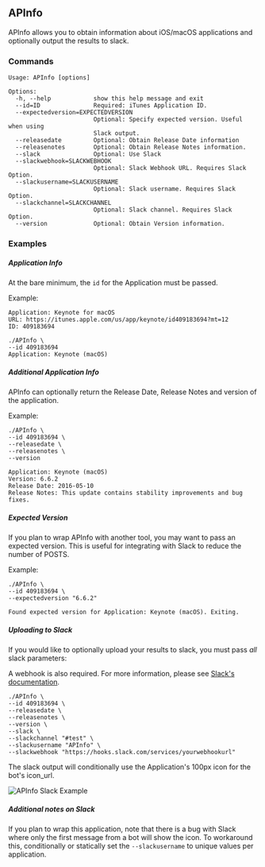 ## APInfo

APInfo allows you to obtain information about iOS/macOS applications and optionally output the results to slack.

### Commands
```
Usage: APInfo [options]

Options:
  -h, --help            show this help message and exit
  --id=ID               Required: iTunes Application ID.
  --expectedversion=EXPECTEDVERSION
                        Optional: Specify expected version. Useful when using
                        Slack output.
  --releasedate         Optional: Obtain Release Date information
  --releasenotes        Optional: Obtain Release Notes information.
  --slack               Optional: Use Slack
  --slackwebhook=SLACKWEBHOOK
                        Optional: Slack Webhook URL. Requires Slack Option.
  --slackusername=SLACKUSERNAME
                        Optional: Slack username. Requires Slack Option.
  --slackchannel=SLACKCHANNEL
                        Optional: Slack channel. Requires Slack Option.
  --version             Optional: Obtain Version information.
```
### Examples
##### Application Info
At the bare minimum, the `id` for the Application must be passed.

Example:
```
Application: Keynote for macOS
URL: https://itunes.apple.com/us/app/keynote/id409183694?mt=12
ID: 409183694

./APInfo \
--id 409183694
Application: Keynote (macOS)
```

##### Additional Application Info
APInfo can optionally return the Release Date, Release Notes and version of the application.

Example:
```
./APInfo \
--id 409183694 \
--releasedate \
--releasenotes \
--version

Application: Keynote (macOS)
Version: 6.6.2
Release Date: 2016-05-10
Release Notes: This update contains stability improvements and bug fixes.
```
##### Expected Version
If you plan to wrap APInfo with another tool, you may want to pass an expected version. This is useful for integrating with Slack to reduce the number of POSTS.

Example:
```
./APInfo \
--id 409183694 \
--expectedversion "6.6.2"

Found expected version for Application: Keynote (macOS). Exiting.
```

##### Uploading to Slack
If you would like to optionally upload your results to slack, you must pass _all_ slack parameters:

A webhook is also required. For more information, please see [Slack's documentation](https://api.slack.com/incoming-webhooks).
```
./APInfo \
--id 409183694 \
--releasedate \
--releasenotes \
--version \
--slack \
--slackchannel "#test" \
--slackusername "APInfo" \
--slackwebhook "https://hooks.slack.com/services/yourwebhookurl"
```

The slack output will conditionally use the Application's 100px icon for the bot's icon_url.

![APInfo Slack Example](https://github.com/erikng/scripts/raw/master/APInfo/APInfo.png)

##### Additional notes on Slack
If you plan to wrap this application, note that there is a bug with Slack where only the first message from a bot will show the icon. To workaround this, conditionally or statically set the `--slackusername` to unique values per application.
